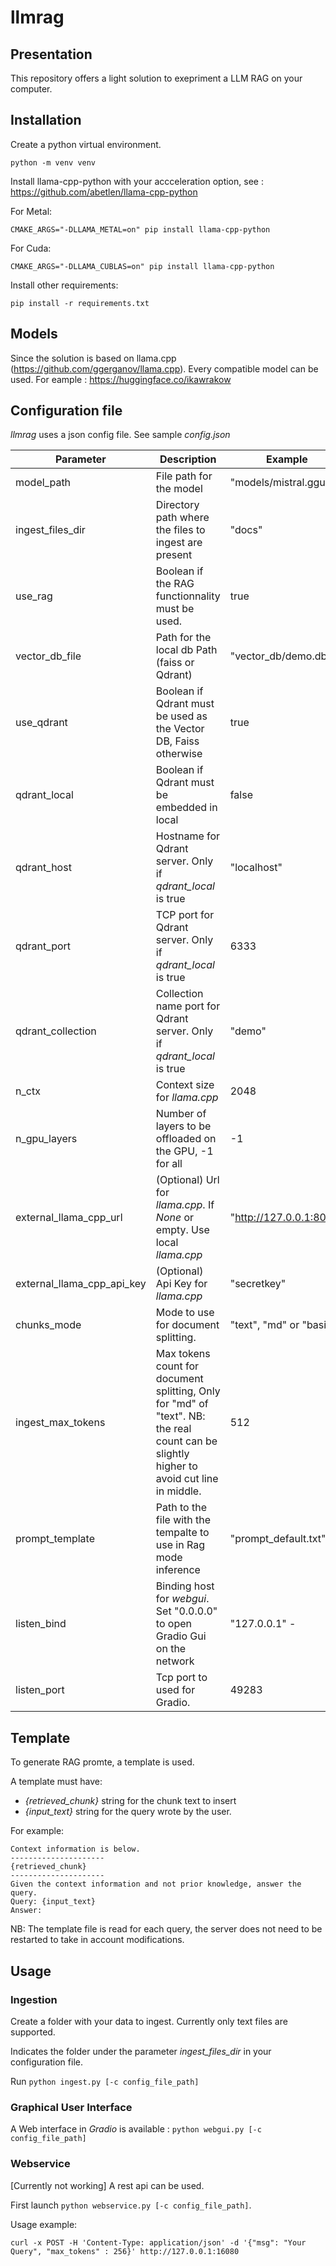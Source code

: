# llmrag

## Presentation

This repository offers a light solution to exepriment a LLM RAG on your computer. 

## Installation

Create a python virtual environment.

```
python -m venv venv
```

Install llama-cpp-python with your accceleration option, see : https://github.com/abetlen/llama-cpp-python

For Metal:
```
CMAKE_ARGS="-DLLAMA_METAL=on" pip install llama-cpp-python
```

For Cuda:
```
CMAKE_ARGS="-DLLAMA_CUBLAS=on" pip install llama-cpp-python
```

Install other requirements:
```
pip install -r requirements.txt
```

## Models

Since the solution is based on llama.cpp (https://github.com/ggerganov/llama.cpp). Every compatible model can be used. For eample : https://huggingface.co/ikawrakow

## Configuration file

*llmrag* uses a json config file. See sample _config.json_

| Parameter    | Description                                                                                                                              | Example             |
|--------------|------------------------------------------------------------------------------------------------------------------------------------------|---------------------|
| model_path   | File path for the model                                                                                                                  | "models/mistral.gguf" |
| ingest_files_dir  | Directory path where the files to ingest are present                                                                                     | "docs"                |
| use_rag  | Boolean if the RAG functionnality must be used.                                                                                          | true                |
| vector_db_file | Path for the local db Path (faiss or Qdrant)                                                                                             | "vector_db/demo.db"   |
| use_qdrant | Boolean if Qdrant must be used as the Vector DB, Faiss otherwise                                                                         | true                |
| qdrant_local | Boolean if Qdrant must be embedded in local                                                                                              | false               |
| qdrant_host | Hostname for Qdrant server. Only if _qdrant_local_ is true                                                                               | "localhost"           |
| qdrant_port | TCP port for Qdrant server. Only if _qdrant_local_ is true                                                                               | 6333                |
| qdrant_collection | Collection name port for Qdrant server. Only if _qdrant_local_ is true                                                                   | "demo"                |
| n_ctx | Context size for _llama.cpp_                                                                                                             | 2048 |
| n_gpu_layers | Number of layers to be offloaded on the GPU, -1 for all                                                                                  | -1 |
| external_llama_cpp_url | (Optional) Url for _llama.cpp_. If _None_ or empty. Use local _llama.cpp_                                                                | "http://127.0.0.1:8080"|
| external_llama_cpp_api_key | (Optional) Api Key for _llama.cpp_                                                                                                       | "secretkey" |
| chunks_mode | Mode to use for document splitting.                                                                                                      | "text", "md" or "basic" |
|ingest_max_tokens | Max tokens count for document splitting, Only for "md" of "text". NB: the real count can be slightly higher to avoid cut line in middle. | 512 |
 | prompt_template | Path to the file with the tempalte to use in Rag mode inference | "prompt_default.txt" |
|listen_bind | Binding host for _webgui_. Set "0.0.0.0" to open Gradio Gui on the network | "127.0.0.1" -
| listen_port | Tcp port to used for Gradio. | 49283 |



## Template

To generate RAG promte, a template is used.

A template must have:
* *{retrieved_chunk}* string for the chunk text to insert
*  *{input_text}* string for the query wrote by the user.

For example:
```
Context information is below.
---------------------
{retrieved_chunk}
---------------------
Given the context information and not prior knowledge, answer the query.
Query: {input_text}
Answer:
```

NB: The template file is read for each query, the server does not need to be restarted to take in account modifications.

## Usage

### Ingestion

Create a folder with your data to ingest. Currently only text files are supported.

Indicates the folder under the parameter _ingest_files_dir_ in your configuration file.

Run `python ingest.py [-c config_file_path]`

### Graphical User Interface

A Web interface in _Gradio_ is available : `python webgui.py [-c config_file_path]`

### Webservice
 [Currently not working]
A rest api can be used.

First launch `python webservice.py [-c config_file_path]`.

Usage example:
```
curl -x POST -H 'Content-Type: application/json' -d '{"msg": "Your Query", "max_tokens" : 256}' http://127.0.0.1:16080
```